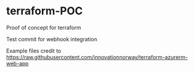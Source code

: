 # terraform-POC
Proof of concept for terraform

Test commit for webhook integration

Example files credit to https://raw.githubusercontent.com/innovationnorway/terraform-azurerm-web-app

